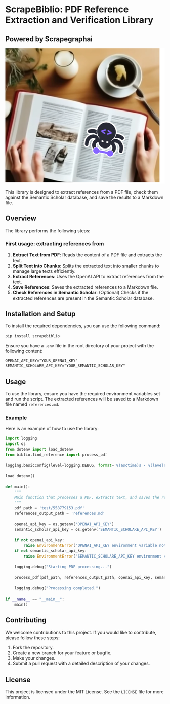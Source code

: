 # ScrapeBiblio: PDF Reference Extraction and Verification Library

## Powered by Scrapegraphai
![Drag Racing](docs/scrapebiblio.png)


This library is designed to extract references from a PDF file, check them against the Semantic Scholar database, and save the results to a Markdown file.

## Overview

The library performs the following steps:

### First usage: extracting references from 
1. **Extract Text from PDF**: Reads the content of a PDF file and extracts the text.
2. **Split Text into Chunks**: Splits the extracted text into smaller chunks to manage large texts efficiently.
3. **Extract References**: Uses the OpenAI API to extract references from the text.
4. **Save References**: Saves the extracted references to a Markdown file.
5. **Check References in Semantic Scholar**: (Optional) Checks if the extracted references are present in the Semantic Scholar database.

## Installation and Setup

To install the required dependencies, you can use the following command:

```bash
pip install scrapebiblio
```

Ensure you have a `.env` file in the root directory of your project with the following content:

```plaintext
OPENAI_API_KEY="YOUR_OPENAI_KEY"
SEMANTIC_SCHOLARE_API_KEY="YOUR_SEMANTIC_SCHOLAR_KEY"
```

## Usage

To use the library, ensure you have the required environment variables set and run the script. The extracted references will be saved to a Markdown file named `references.md`.

### Example

Here is an example of how to use the library:

```python
import logging
import os
from dotenv import load_dotenv
from biblio.find_reference import process_pdf

logging.basicConfig(level=logging.DEBUG, format='%(asctime)s - %(levelname)s - %(message)s')

load_dotenv()

def main():
    """
    Main function that processes a PDF, extracts text, and saves the references.
    """
    pdf_path = 'test/558779153.pdf'
    references_output_path = 'references.md'

    openai_api_key = os.getenv('OPENAI_API_KEY')
    semantic_scholar_api_key = os.getenv('SEMANTIC_SCHOLARE_API_KEY')

    if not openai_api_key:
        raise EnvironmentError("OPENAI_API_KEY environment variable not set.")
    if not semantic_scholar_api_key:
        raise EnvironmentError("SEMANTIC_SCHOLARE_API_KEY environment variable not set.")

    logging.debug("Starting PDF processing...")

    process_pdf(pdf_path, references_output_path, openai_api_key, semantic_scholar_api_key)

    logging.debug("Processing completed.")

if __name__ == "__main__":
    main()
```

## Contributing

We welcome contributions to this project. If you would like to contribute, please follow these steps:

1. Fork the repository.
2. Create a new branch for your feature or bugfix.
3. Make your changes.
4. Submit a pull request with a detailed description of your changes.

## License

This project is licensed under the MIT License. See the `LICENSE` file for more information.
